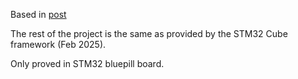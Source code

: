 Based in [post][1] 

The rest of the project is the same as provided by the STM32 Cube framework (Feb 2025).

Only proved in STM32 bluepill board.

[1]: https://community.st.com/t5/stm32-mcus-embedded-software/help-debugging-a-usb-composite-hid-device/td-p/223170
